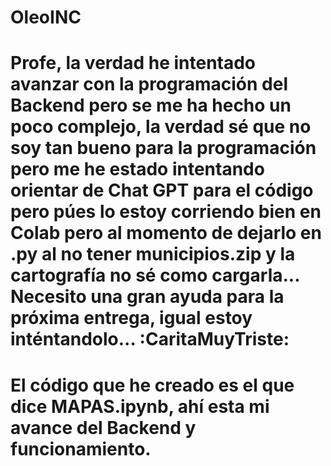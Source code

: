 # OleoINC

# Profe, la verdad he intentado avanzar con la programación del Backend pero se me ha hecho un poco complejo, la verdad sé que no soy tan bueno para la programación pero me he estado intentando orientar de Chat GPT para el código pero púes lo estoy corriendo bien en Colab pero al momento de dejarlo en .py al no tener municipios.zip y la cartografía no sé como cargarla... Necesito una gran ayuda para la próxima entrega, igual estoy inténtandolo... :CaritaMuyTriste:

# El código que he creado es el que dice MAPAS.ipynb, ahí esta mi avance del Backend y funcionamiento.